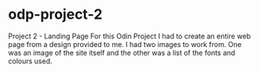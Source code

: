 # odp-project-2
Project 2 - Landing Page
For this Odin Project I had to create an entire web page from a design provided to me. 
I had two images to work from. One was an image of the site itself and the other was a list of the fonts and colours used.

